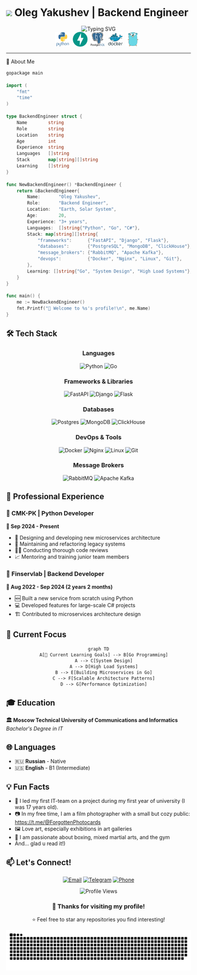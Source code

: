 # <img src="https://raw.githubusercontent.com/MartinHeinz/MartinHeinz/master/wave.gif" width="30px"> Oleg Yakushev | Backend Engineer

<div align="center">
  <img src="https://readme-typing-svg.herokuapp.com?font=Fira+Code&pause=1000&color=36BCF7&center=true&vCenter=true&width=435&lines=Backend+Developer+from+Russia;Python+%26+Microservices+Enthusiast;3%2B+Years+of+Experience;Programming+is+an+art" alt="Typing SVG" />
</div>

<div align="center">
  <img src="https://github.com/devicons/devicon/blob/master/icons/python/python-original-wordmark.svg" title="Python" alt="Python" width="40" height="40"/>&nbsp;
  <img src="https://github.com/devicons/devicon/blob/master/icons/fastapi/fastapi-original.svg" title="FastAPI" alt="FastAPI" width="40" height="40"/>&nbsp;
  <img src="https://github.com/devicons/devicon/blob/master/icons/postgresql/postgresql-original-wordmark.svg" title="PostgreSQL" alt="PostgreSQL" width="40" height="40"/>&nbsp;
  <img src="https://github.com/devicons/devicon/blob/master/icons/docker/docker-original-wordmark.svg" title="Docker" alt="Docker" width="40" height="40"/>&nbsp;
  <img src="https://github.com/devicons/devicon/blob/master/icons/go/go-original.svg" title="Go" alt="Go" width="40" height="40"/>&nbsp;
</div>

---

🚀 About Me
```go
gopackage main

import (
    "fmt"
    "time"
)

type BackendEngineer struct {
    Name        string
    Role        string
    Location    string
    Age         int
    Experience  string
    Languages   []string
    Stack       map[string][]string
    Learning    []string
}

func NewBackendEngineer() *BackendEngineer {
    return &BackendEngineer{
        Name:       "Oleg Yakushev",
        Role:       "Backend Engineer",
        Location:   "Earth, Solar System",
        Age:        20,
        Experience: "3+ years",
        Languages:  []string{"Python", "Go", "C#"},
        Stack: map[string][]string{
            "frameworks":      {"FastAPI", "Django", "Flask"},
            "databases":       {"PostgreSQL", "MongoDB", "ClickHouse"},
            "message_brokers": {"RabbitMQ", "Apache Kafka"},
            "devops":          {"Docker", "Nginx", "Linux", "Git"},
        },
        Learning: []string{"Go", "System Design", "High Load Systems"},
    }
}

func main() {
    me := NewBackendEngineer()
    fmt.Printf("👋 Welcome to %s's profile!\n", me.Name)
}
```

## 🛠️ Tech Stack

<div align="center">

### Languages
![Python](https://img.shields.io/badge/python-3670A0?style=for-the-badge&logo=python&logoColor=ffdd54)
![Go](https://img.shields.io/badge/go-%2300ADD8.svg?style=for-the-badge&logo=go&logoColor=white)

### Frameworks & Libraries
![FastAPI](https://img.shields.io/badge/FastAPI-005571?style=for-the-badge&logo=fastapi)
![Django](https://img.shields.io/badge/django-%23092E20.svg?style=for-the-badge&logo=django&logoColor=white)
![Flask](https://img.shields.io/badge/flask-%23000.svg?style=for-the-badge&logo=flask&logoColor=white)

### Databases
![Postgres](https://img.shields.io/badge/postgres-%23316192.svg?style=for-the-badge&logo=postgresql&logoColor=white)
![MongoDB](https://img.shields.io/badge/MongoDB-%234ea94b.svg?style=for-the-badge&logo=mongodb&logoColor=white)
![ClickHouse](https://img.shields.io/badge/ClickHouse-FFCC01?style=for-the-badge&logo=clickhouse&logoColor=white)

### DevOps & Tools
![Docker](https://img.shields.io/badge/docker-%230db7ed.svg?style=for-the-badge&logo=docker&logoColor=white)
![Nginx](https://img.shields.io/badge/nginx-%23009639.svg?style=for-the-badge&logo=nginx&logoColor=white)
![Linux](https://img.shields.io/badge/Linux-FCC624?style=for-the-badge&logo=linux&logoColor=black)
![Git](https://img.shields.io/badge/git-%23F05033.svg?style=for-the-badge&logo=git&logoColor=white)

### Message Brokers
![RabbitMQ](https://img.shields.io/badge/Rabbitmq-FF6600?style=for-the-badge&logo=rabbitmq&logoColor=white)
![Apache Kafka](https://img.shields.io/badge/Apache%20Kafka-000?style=for-the-badge&logo=apachekafka)

</div>

## 💼 Professional Experience

### 🏢 СМК-РК | Python Developer
**📅 Sep 2024 - Present**
- 🚀 Designing and developing new microservices architecture
- 🔧 Maintaining and refactoring legacy systems
- 👨‍💻 Conducting thorough code reviews
- 📈 Mentoring and training junior team members

### 🏢 Finservlab | Backend Developer
**📅 Aug 2022 - Sep 2024 (2 years 2 months)**
- 🆕 Built a new service from scratch using Python
- 💻 Developed features for large-scale C# projects
- 🏗️ Contributed to microservices architecture design

## 🎯 Current Focus

<div align="center">

```mermaid
graph TD
    A[🎯 Current Learning Goals] --> B[Go Programming]
    A --> C[System Design]
    A --> D[High Load Systems]
    B --> E[Building Microservices in Go]
    C --> F[Scalable Architecture Patterns]
    D --> G[Performance Optimization]
```

</div>

## 🎓 Education

**🏛️ Moscow Technical University of Communications and Informatics**  
*Bachelor's Degree in IT*

## 🌐 Languages

- 🇷🇺 **Russian** - Native
- 🇺🇸 **English** - B1 (Intermediate)

## 💡 Fun Facts

- 🚀 I led my first IT-team on a project during my first year of university (I was 17 years old).
- 📷 In my free time, I am a film photographer with a small but cozy public: https://t.me/@ForgottenPhotocards
- 🖼️ Love art, especially exhibitions in art galleries
- 🥊 I am passionate about boxing, mixed martial arts, and the gym
- And... glad u read it!)

## 📫 Let's Connect!

<div align="center">

[![Email](https://img.shields.io/badge/Email-oleg.yakushev.work@gmail.com-red?style=for-the-badge&logo=gmail&logoColor=white)](mailto:oleg.yakushev.work@gmail.com)
[![Telegram](https://img.shields.io/badge/Telegram-@brikozu-blue?style=for-the-badge&logo=telegram&logoColor=white)](https://t.me/brikoz)
[![Phone](https://img.shields.io/badge/Phone-+7(985)743--12--73-green?style=for-the-badge&logo=whatsapp&logoColor=white)](tel:+79857431273)

</div>

<div align="center">
  <img src="https://komarev.com/ghpvc/?username=brikozu&label=Profile%20views&color=0e75b6&style=flat" alt="Profile Views" />
  
  <h3>💖 Thanks for visiting my profile!</h3>
  <p>⭐️ Feel free to star any repositories you find interesting!</p>
</div>

<div align="center">
  <img src="https://raw.githubusercontent.com/Platane/snk/output/github-contribution-grid-snake.svg" alt="Snake animation" />
</div>

